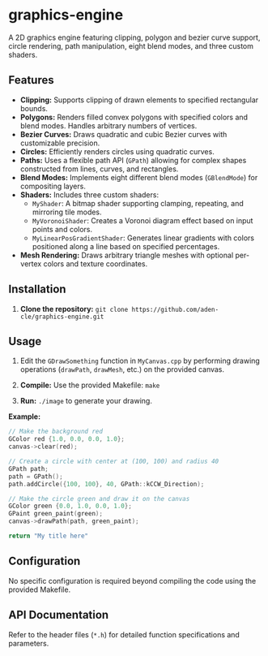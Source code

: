 # graphics-engine
A 2D graphics engine featuring clipping, polygon and bezier curve support, circle rendering, path manipulation, eight blend modes, and three custom shaders.

## Features
*   **Clipping:** Supports clipping of drawn elements to specified rectangular bounds.
*   **Polygons:** Renders filled convex polygons with specified colors and blend modes.  Handles arbitrary numbers of vertices.
*   **Bezier Curves:** Draws quadratic and cubic Bezier curves with customizable precision.
*   **Circles:** Efficiently renders circles using quadratic curves.
*   **Paths:** Uses a flexible path API (`GPath`) allowing for complex shapes constructed from lines, curves, and rectangles.
*   **Blend Modes:** Implements eight different blend modes (`GBlendMode`) for compositing layers.
*   **Shaders:** Includes three custom shaders:
    *   `MyShader`:  A bitmap shader supporting clamping, repeating, and mirroring tile modes.
    *   `MyVoronoiShader`: Creates a Voronoi diagram effect based on input points and colors.
    *   `MyLinearPosGradientShader`: Generates linear gradients with colors positioned along a line based on specified percentages.
*   **Mesh Rendering:**  Draws arbitrary triangle meshes with optional per-vertex colors and texture coordinates.

## Installation
1.  **Clone the repository:** `git clone https://github.com/aden-cle/graphics-engine.git`

## Usage
1. Edit the `GDrawSomething` function in `MyCanvas.cpp` by performing drawing operations (`drawPath`, `drawMesh`, etc.) on the provided canvas.

2. **Compile:** Use the provided Makefile: `make`

3. **Run:** `./image` to generate your drawing.

**Example:**

```c++
// Make the background red
GColor red {1.0, 0.0, 0.0, 1.0};
canvas->clear(red);

// Create a circle with center at (100, 100) and radius 40
GPath path;
path = GPath();
path.addCircle({100, 100}, 40, GPath::kCCW_Direction);

// Make the circle green and draw it on the canvas
GColor green {0.0, 1.0, 0.0, 1.0};
GPaint green_paint(green);
canvas->drawPath(path, green_paint); 

return "My title here"
```

## Configuration
No specific configuration is required beyond compiling the code using the provided Makefile.

## API Documentation
Refer to the header files (`*.h`) for detailed function specifications and parameters.

